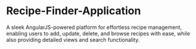# Recipe-Finder-Application
A sleek AngularJS-powered platform for effortless recipe management, enabling users to add, update, delete, and browse recipes with ease, while also providing detailed views and search functionality.
